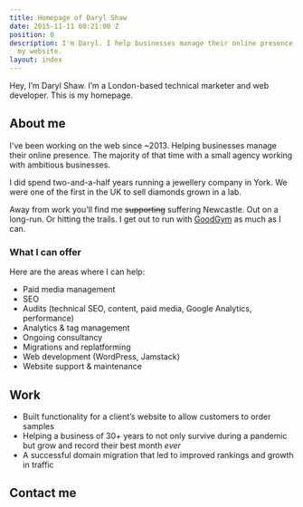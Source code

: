 ```yaml
---
title: Homepage of Daryl Shaw
date: 2015-11-11 00:21:00 Z
position: 0
description: I'm Daryl. I help businesses manage their online presence. Welcome to
  my website.
layout: index
---
```


Hey, I’m Daryl Shaw. I’m a London-based technical marketer and web developer. This is my homepage.

## About me

I've been working on the web since ~2013. Helping businesses manage their online presence. The majority of that time with a small agency working with ambitious businesses.

I did spend two-and-a-half years running a jewellery company in York. We were one of the first in the UK to sell diamonds grown in a lab.

Away from work you'll find me ~~supporting~~ suffering Newcastle. Out on a long-run. Or hitting the trails. I get out to run with [GoodGym](https://www.goodgym.org/) as much as I can.

### What I can offer
Here are the areas where I can help:

* Paid media management
* SEO
* Audits (technical SEO, content, paid media, Google Analytics, performance)
* Analytics & tag management
* Ongoing consultancy
* Migrations and replatforming
* Web development (WordPress, Jamstack)
* Website support & maintenance

## Work

* Built functionality for a client’s website to allow customers to order samples
* Helping a business of 30+ years to not only survive during a pandemic but grow and record their best month *ever*
* A successful domain migration that led to improved rankings and growth in traffic

## Contact me